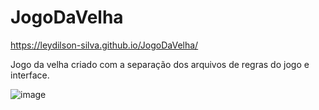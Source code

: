 # JogoDaVelha
 
 https://leydilson-silva.github.io/JogoDaVelha/
 
 Jogo da velha criado com a separação dos arquivos de regras do jogo e interface.

![image](https://user-images.githubusercontent.com/60554356/180315804-3ce3284c-a44b-4154-91c4-789427a4ee24.png)
